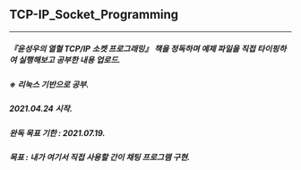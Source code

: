 ## TCP-IP_Socket_Programming

-----------

##### 『윤성우의 열혈 TCP/IP 소켓 프로그래밍』 책을 정독하며 예제 파일을 직접 타이핑하여 실행해보고 공부한 내용 업로드.  
##### ※ 리눅스 기반으로 공부.

##### 2021.04.24 시작.
##### 완독 목표 기한 : 2021.07.19.

##### 목표 : 내가 여기서 직접 사용할 간이 채팅 프로그램 구현.